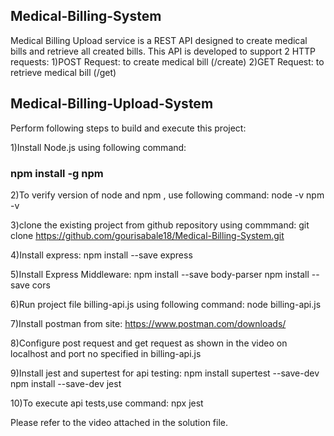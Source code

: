 ## Medical-Billing-System

Medical Billing Upload service is a REST API designed to create medical bills and retrieve all created bills.
This API is developed to support 2 HTTP requests:
1)POST Request: to create medical bill (/create)
2)GET Request: to retrieve medical bill (/get)

## Medical-Billing-Upload-System

Perform following steps to build and execute this project:

1)Install Node.js using following command:
### npm install -g npm

2)To verify version of node and npm , use following command:
node -v
npm -v

3)clone the existing project from github repository using commmand:
git clone https://github.com/gourisabale18/Medical-Billing-System.git

4)Install express:
npm install --save express

5)Install Express Middleware:
npm install --save body-parser
npm install --save cors

6)Run project file billing-api.js using following command:
node billing-api.js

7)Install postman from site:
https://www.postman.com/downloads/

8)Configure post request and get request as shown in the video on localhost and port no specified in billing-api.js

9)Install jest and supertest for api testing:
npm install supertest --save-dev
npm install --save-dev jest

10)To execute api tests,use command:
npx jest

Please refer to the video attached in the solution file.









